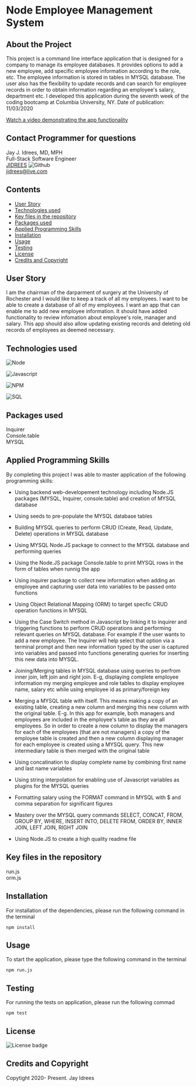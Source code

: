 # Node Employee Management System

## About the Project
This project is a command line interface application that is designed for a company to manage its employee databases. It provides options to add a new employee, add specific employee information according to the role, etc. The employee information is stored in tables in MYSQL database. The user also has the flexibility to update records and can search for employee records in order to obtain information regarding an employee's salary, department etc. I developed this application during the seventh week of the coding bootcamp at Columbia University, NY. Date of publication: 11/03/2020

[Watch a video demonstrating the app functionality]()<br />

## Contact Programmer for questions

Jay J. Idrees, MD, MPH<br />
Full-Stack Software Engineer<br />
[JIDREES](https://github.com/jidrees) ![Github](http://img.shields.io/badge/github-black?style=flat&logo=github)<br />
jidrees@live.com



## Contents

- [User Story](#user-story)
- [Technologies used](#technologies-used)
- [Key files in the repository](#key-files-in-the-repository)
- [Packages used](#packages-used)
- [Applied Programming Skills](#applied-programming-skills)
- [Installation](#installation)
- [Usage](#usage)
- [Testing](#testing)
- [License](#license)
- [Credits and Copyright](#credits-and-copyright)


## User Story

I am the chairman of  the darparment of surgery at the University of Rochester and I would like to keep a track of all my employees. I want to be able to create a database of all of my employees. I want an app that can enable me to add new employee information. It should have added functionality to review infomation about employee's role, manager and salary.  This app should also allow updating existing records and deleting old records of employees as deemed necessary.
 



## Technologies used

![Node](https://img.shields.io/badge/Node-green?style=for-the-badge&logo=Node.js)

![Javascript](https://img.shields.io/badge/JavaScript-black?style=for-the-badge&logo=JavaScript)

![NPM](http://img.shields.io/badge/npm-yellow?style=for-the-badge&logo=NPM)

![SQL](https://img.shields.io/badge/MYSQL-darkblue?style=for-the-badge&logo=sqlite)




## Packages used

Inquirer <br />
Console.table <br />
MYSQL 

## Applied Programming Skills

By completing this project I was able to master application of the following programming skills: 

- Using backend web-developement technology including Node.JS packages (MYSQL, Inquirer, console.table)  and creation of MYSQL database

- Using seeds to pre-populate the MYSQL database tables

- Building MYSQL queries to perform CRUD (Create, Read, Update, Delete) operations in MYSQL database

- Using MYSQL Node.JS package to connect to the MYSQL database and performing queries

- Using the Node.JS package Console.table to print MYSQL rows in the form of tables when runnig the app 

- Using inquirer package to collect new information when adding an employee and capturing user data into variables to be passed onto functions

- Using Object Relational Mapping (ORM) to target specfic CRUD operation functions in MYSQL

- Using the Case Switch method in Javascript by linking it to inquirer and triggering functions to perform CRUD operations and performing relevant queries on MYSQL database. For example if the user wants to add a new employee. The Inquirer will help select that option via a terminal prompt and then new information typed by the user is captured into variables and passed into functions generating queries for inserting this new data into MYSQL.

- Joining/Merging tables in MYSQL database using queries to perfrom inner join, left join and right join. E-g, displaying complete employee information my merging employee and role tables to display employee name, salary etc while using employee id as primary/foreign key

- Merging a MYSQL table with itself. This means making a copy of an existing table, creating a new column and merging this new column with the original table. E-g. In this app for example, both managers and employees are included in the employee's table as they are all employees. So in order to create a new column to display the managers for each of the employees (that are not managers) a copy of the employee table is created and then a new column displaying manager for each employee is created using a MYSQL query. This new intermediary table is then merged with the original table

- Using concatination to display complete name by combining first name and last name variables

- Using string interpolation for enabling use of Javascript variables as plugins for the MYSQL queries

- Formatting salary using the FORMAT command in MYSQL with $ and comma separation for significant figures

- Mastery over the MYSQL query commands SELECT, CONCAT, FROM, GROUP BY, WHERE, INSERT INTO, DELETE FROM, ORDER BY, INNER JOIN, LEFT JOIN, RIGHT JOIN

- Using Node.JS to create a high quality readme file



## Key files in the repository

run.js <br />
orm.js 


## Installation

For installation of the dependencies, please run the following command in the terminal

```
npm install
```

## Usage

To start the application, please type the following command in the terminal

```
npm run.js
```


## Testing

For running the tests on application, please run the following commad

```
npm test
```


## License 

![License badge](https://img.shields.io/badge/license-MIT-blue.svg)


## Credits and Copyright 
Copytight 2020- Present. Jay Idrees


